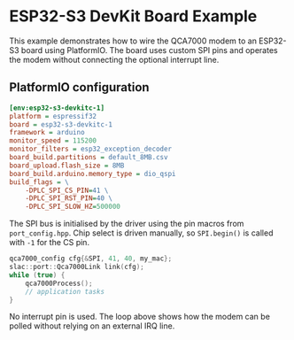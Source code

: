 # ESP32-S3 DevKit Board Example

This example demonstrates how to wire the QCA7000 modem to an
ESP32-S3 board using PlatformIO. The board uses custom SPI pins and
operates the modem without connecting the optional interrupt line.

## PlatformIO configuration

```ini
[env:esp32-s3-devkitc-1]
platform = espressif32
board = esp32-s3-devkitc-1
framework = arduino
monitor_speed = 115200
monitor_filters = esp32_exception_decoder
board_build.partitions = default_8MB.csv
board_upload.flash_size = 8MB
board_build.arduino.memory_type = dio_qspi
build_flags = \
    -DPLC_SPI_CS_PIN=41 \
    -DPLC_SPI_RST_PIN=40 \
    -DPLC_SPI_SLOW_HZ=500000
```

The SPI bus is initialised by the driver using the pin macros from
`port_config.hpp`. Chip select is driven manually, so `SPI.begin()` is
called with `-1` for the CS pin.

```cpp
qca7000_config cfg{&SPI, 41, 40, my_mac};
slac::port::Qca7000Link link(cfg);
while (true) {
    qca7000Process();
    // application tasks
}
```

No interrupt pin is used. The loop above shows how the modem can be
polled without relying on an external IRQ line.
